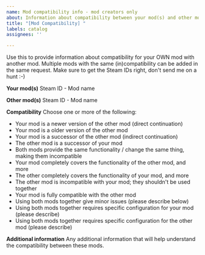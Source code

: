 ```yaml
---
name: Mod compatibility info - mod creators only
about: Information about compatibility between your mod(s) and other mod(s)
title: "[Mod Compatibility] "
labels: catalog
assignees: ''

---
```


Use this to provide information about compatibility for your OWN mod with another mod. Multiple mods with the same (in)compatibility can be added in the same request. Make sure to get the Steam IDs right, don't send me on a hunt :-)

**Your mod(s)**
Steam ID - Mod name

**Other mod(s)**
Steam ID - Mod name

**Compatibility**
Choose one or more of the following:
- Your mod is a newer version of the other mod (direct continuation)
- Your mod is a older version of the other mod
- Your mod is a successor of the other mod (indirect continuation)
- The other mod is a successor of your mod
- Both mods provide the same functionality / change the same thing, making them incompatible
- Your mod completely covers the functionality of the other mod, and more
- The other completely covers the functionality of your mod, and more
- The other mod is incompatible with your mod; they shouldn't be used together
- Your mod is fully compatible with the other mod
- Using both mods together give minor issues (please describe below)
- Using both mods together requires specific configuration for your mod (please describe)
- Using both mods together requires specific configuration for the other mod (please describe)

**Additional information**
Any additional information that will help understand the compatibility between these mods.
